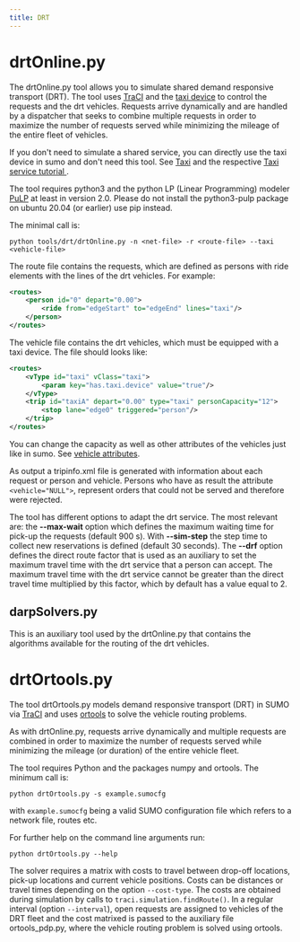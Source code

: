 ```yaml
---
title: DRT
---
```


# drtOnline.py

The drtOnline.py tool allows you to simulate shared demand responsive transport (DRT).
The tool uses [TraCI](../TraCI.md) and the [taxi device](../Simulation/Taxi.md) to control
the requests and the drt vehicles. Requests arrive dynamically and are handled by
a dispatcher that seeks to combine multiple requests in order to maximize the number
of requests served while minimizing the mileage of the entire fleet of vehicles.

If you don't need to simulate a shared service, you can directly use the taxi device
in sumo and don't need this tool. See [Taxi](../Simulation/Taxi.md) and the
respective [Taxi service tutorial ](../Tutorials/TaxiService.md).

The tool requires python3 and the python LP (Linear Programming) modeler
[PuLP](https://coin-or.github.io/pulp/) at least in version 2.0.
Please do not install the python3-pulp package on ubuntu 20.04 (or earlier)
use pip instead.

The minimal call is:

```
python tools/drt/drtOnline.py -n <net-file> -r <route-file> --taxi <vehicle-file>
```

The route file contains the requests, which are defined as persons with ride
elements with the lines of the drt vehicles. For example:

```xml
<routes>
    <person id="0" depart="0.00">
        <ride from="edgeStart" to="edgeEnd" lines="taxi"/>
    </person>
</routes>
```

The vehicle file contains the drt vehicles, which must be equipped with a taxi
device. The file should looks like:

```xml
<routes>
    <vType id="taxi" vClass="taxi">
        <param key="has.taxi.device" value="true"/>
    </vType>
    <trip id="taxiA" depart="0.00" type="taxi" personCapacity="12">
        <stop lane="edge0" triggered="person"/>
    </trip>
</routes>
```
You can change the capacity as well as other attributes of the vehicles just like
in sumo. See [vehicle attributes](../Definition_of_Vehicles%2C_Vehicle_Types%2C_and_Routes.md#available_vtype_attributes).

As output a tripinfo.xml file is generated with information about each request or person
and vehicle. Persons who have as result the attribute ```<vehicle="NULL">```, represent orders
that could not be served and therefore were rejected.

The tool has different options to adapt the drt service. The most
relevant are: the **--max-wait** option which defines the maximum waiting time for
pick-up the requests (default 900 s). With **--sim-step** the step time to collect
new reservations is defined (default 30 seconds). The **--drf** option defines the
direct route factor that is used as an auxiliary to set the maximum travel time with
the drt service that a person can accept. The maximum travel time with the drt service
cannot be greater than the direct travel time multiplied by this factor, which by
default has a value equal to 2.

## darpSolvers.py

This is an auxiliary tool used by the drtOnline.py that contains the algorithms
available for the routing of the drt vehicles.

# drtOrtools.py

The tool drtOrtools.py models demand responsive transport (DRT) in SUMO via
[TraCI](../TraCI.md) and uses
[ortools](https://github.com/google/or-tools) to solve the vehicle routing problems.

As with drtOnline.py, requests arrive dynamically and multiple requests are
combined in order to maximize the number of requests served while minimizing
the mileage (or duration) of the entire vehicle fleet.

The tool requires Python and the packages numpy and ortools. The minimum call is:

```
python drtOrtools.py -s example.sumocfg
```

with `example.sumocfg` being a valid SUMO configuration file which refers to
a network file, routes etc.

For further help on the command line arguments run:

```
python drtOrtools.py --help
```

The solver requires a matrix with costs to travel
between drop-off locations, pick-up locations and current vehicle positions.
Costs can be distances or travel times depending on the option `--cost-type`.
The costs are obtained during simulation by calls to `traci.simulation.findRoute()`.
In a regular interval (option `--interval`), open requests are assigned to
vehicles of the DRT fleet and the cost matrixed is passed to the auxiliary file
ortools_pdp.py, where the vehicle routing problem is solved using ortools.
